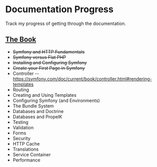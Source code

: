 # Documentation Progress

Track my progress of getting through the documentation. 

## [The Book](https://symfony.com/doc/current/book/index.html)

* ~~Symfony and HTTP Fundamentals~~
* ~~Symfony versus Flat PHP~~
* ~~Installing and Configuring Symfony~~
* ~~Create your First Page in Symfony~~
* Controller -- https://symfony.com/doc/current/book/controller.html#rendering-templates
* Routing
* Creating and Using Templates
* Configuring Symfony (and Environments)
* The Bundle System
* Databases and Doctrine
* Databases and PropelK
* Testing
* Validation
* Forms
* Security
* HTTP Cache
* Translations
* Service Container
* Performance

